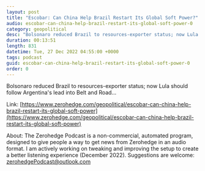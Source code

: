```yaml
---
layout: post
title: "Escobar: Can China Help Brazil Restart Its Global Soft Power?"
audio: escobar-can-china-help-brazil-restart-its-global-soft-power-0
category: geopolitical
desc: "Bolsonaro reduced Brazil to resources-exporter status; now Lula should follow Argentina's lead into Belt and Road..."
duration: 00:13:51
length: 831
datetime: Tue, 27 Dec 2022 04:55:00 +0000
tags: podcast
guid: escobar-can-china-help-brazil-restart-its-global-soft-power-0
order: 0
---
```

Bolsonaro reduced Brazil to resources-exporter status; now Lula should follow Argentina's lead into Belt and Road...

Link: [https://www.zerohedge.com/geopolitical/escobar-can-china-help-brazil-restart-its-global-soft-power](https://www.zerohedge.com/geopolitical/escobar-can-china-help-brazil-restart-its-global-soft-power)

About: The Zerohedge Podcast is a non-commercial, automated program, designed to give people a way to get news from Zerohedge in an audio format.  I am actively working on tweaking and improving the setup to create a better listening experience (December 2022).  Suggestions are welcome: [zerohedgePodcast@outlook.com](mailto:zerohedgePodcast@outlook.com)